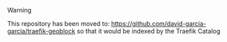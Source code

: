 > [!WARNING]
> This repository has been moved to: 
> https://github.com/david-garcia-garcia/traefik-geoblock
> so that it would be indexed by the Traefik Catalog
